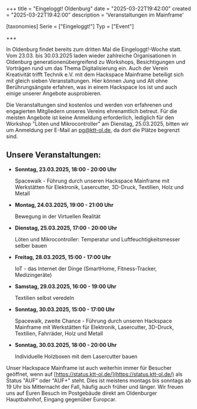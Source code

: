 +++
title = "Eingeloggt! Oldenburg"
date = "2025-03-22T19:42:00"
created = "2025-03-22T19:42:00"
description = 'Veranstaltungen im Mainframe'

[taxonomies]
Serie = ["Eingeloggt!"]
Typ = ["Event"]

+++

In Oldenburg findet bereits zum dritten Mal die Eingeloggt!-Woche statt. Vom 23.03. bis 30.03.2025 laden wieder
zahlreiche
Organisationen in Oldenburg generationenübergreifend zu Workshops, Besichtigungen und Vorträgen rund um das Thema
Digitalisierung ein.
Auch der Verein Kreativität trifft Technik e.V. mit dem Hackspace Mainframe beteiligt sich mit gleich sieben
Veranstaltungen.
Hier können Jung und Alt ohne Berührungsängste erfahren, was in einem Hackspace los ist und auch einige unserer Angebote
ausprobieren.

Die Veranstaltungen sind kostenlos und werden von erfahrenen und engagierten Mitgliedern unseres Vereins ehrenamtlich
betreut.
Für die meisten Angebote ist keine Anmeldung erforderlich, lediglich für den Workshop "Löten und Mikrocontroller" am
Dienstag, 25.03.2025,
bitten wir um Anmeldung per E-Mail an [pg@ktt-ol.de](mailto://pg@ktt-ol.de), da dort die Plätze begrenzt sind.

## Unsere Veranstaltungen:

- **Sonntag, 23.03.2025, 18:00 - 20:00 Uhr**

  Spacewalk - Führung durch unseren Hackspace Mainframe mit Werkstätten für Elektronik, Lasercutter, 3D-Druck,
  Textilien, Holz und Metall

- **Montag, 24.03.2025, 19:00 - 21:00 Uhr**

  Bewegung in der Virtuellen Realität

- **Dienstag, 25.03.2025, 17:00 - 20:00 Uhr**

  Löten und Mikrocontroller: Temperatur und Luftfeuchtigkeitsmesser selber bauen

- **Freitag, 28.03.2025, 15:00 - 17:00 Uhr**

  IoT - das Internet der Dinge (SmartHome, Fitness-Tracker, Medizingeräte)
- **Samstag, 29.03.2025, 16:00 - 19:00 Uhr**

  Textilien selbst veredeln
- **Sonntag, 30.03.2025, 15:00 - 17:00 Uhr**

  Spacewalk, zweite Chance - Führung durch unseren Hackspace Mainframe mit Werkstätten für Elektronik, Lasercutter,
  3D-Druck, Textilien, Fahrräder, Holz und Metall
- **Sonntag, 30.03.2025, 18:00 - 20:00 Uhr**

  Individuelle Holzboxen mit dem Lasercutter bauen

Unser Hackspace Mainframe ist auch weiterhin immer für Besucher geöffnet, wenn
auf [https://status.ktt-ol.de/](https://status.ktt-ol.de/) als Status "AUF" oder "AUF+" steht. Dies ist meistens montags
bis sonntags ab 19 Uhr bis Mitternacht der Fall, häufig auch früher und länger. Wir freuen uns auf Euren Besuch im
Postgebäude direkt am Oldenburger Hauptbahnhof, Eingang gegenüber Europcar.

